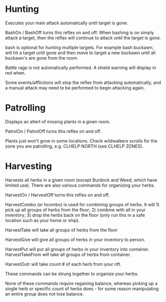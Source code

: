 # Hunting

Executes your main attack automatically until target is gone.

BashOn / BashOff turns this reflex on and off. When bashing is on simply attack a target, then the reflex will continue to attack until the target is gone.

bash <type> is optional for hunting multiple targets. For example bash buckawn, will hit a target until gone and then move to target a new buckawn until all buckawn's are gone from the room.
   
Battle rage is not automatically performed. A shield warning will display in red when.

Some events/afflictions will stop the reflex from attacking automatically, and a manual attack may need to be performed to begin attacking again.


# Patrolling

Displays an altert of missing plants in a given room.

PatrolOn / PatrolOff turns this reflex on and off.

Plants just won't grow in some locations. Check wildwalkers scrolls for the zone you are patrolling, e.g. CLHELP NORTH (see CLHELP ZONES).


# Harvesting

Harvests all herbs in a given room (except Burdock and Weed, which have limited use). There are also various commands for organizing your herbs.

HarvestOn / HarvestOff turns this reflex on and off.

HarvestCombo (or hcombo) is used for combining groups of herbs. It will 1) pick up all groups of herbs from the floor; 2) combine with all in your inventory; 3) drop the herbs back on the floor (only run this in a safe location such as your home or ship).

HarvestTake will take all groups of herbs from the floor

HarvestGive <person> will give all groups of herbs in your inventory to person.
   
HarvestPut <container> will put all groups of herbs in your inventory into container.
HarvestTakeFrom <container> will take all groups of herbs from container.

HarvestOutr <count> will take count # of each herb from your rift.
   
These commands can be strung together to organize your herbs.

None of these commands require regaining balance, whereas picking up a single herb or specific count of herbs does - for some reason manipulating an entire group does not lose balance.

